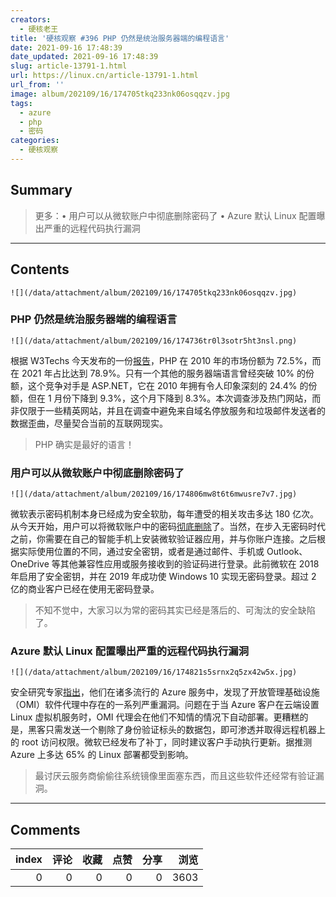 ```yaml
---
creators:
  - 硬核老王
title: '硬核观察 #396 PHP 仍然是统治服务器端的编程语言'
date: 2021-09-16 17:48:39
date_updated: 2021-09-16 17:48:39
slug: article-13791-1.html
url: https://linux.cn/article-13791-1.html
url_from: ''
image: album/202109/16/174705tkq233nk06osqqzv.jpg
tags:
  - azure
  - php
  - 密码
categories:
  - 硬核观察
---
```


## Summary

> 更多：• 用户可以从微软账户中彻底删除密码了 • Azure 默认 Linux 配置曝出严重的远程代码执行漏洞

***

<!-- more -->

## Contents

`![](/data/attachment/album/202109/16/174705tkq233nk06osqqzv.jpg)`

### PHP 仍然是统治服务器端的编程语言

`![](/data/attachment/album/202109/16/174736tr0l3sotr5ht3nsl.png)`

根据 W3Techs 今天发布的一份[报告](https://w3techs.com/technologies/history_overview/programming_language/ms/y)，PHP 在 2010 年的市场份额为 72.5%，而在 2021 年占比达到 78.9%。只有一个其他的服务器端语言曾经突破 10% 的份额，这个竞争对手是 ASP.NET，它在 2010 年拥有令人印象深刻的 24.4% 的份额，但在 1 月份下降到 9.3%，这个月下降到 8.3%。本次调查涉及热门网站，而非仅限于一些精英网站，并且在调查中避免来自域名停放服务和垃圾邮件发送者的数据歪曲，尽量契合当前的互联网现实。

> 
> PHP 确实是最好的语言！
> 
> 
> 

### 用户可以从微软账户中彻底删除密码了

`![](/data/attachment/album/202109/16/174806mw8t6t6mwusre7v7.jpg)`

微软表示密码机制本身已经成为安全软肋，每年遭受的相关攻击多达 180 亿次。从今天开始，用户可以将微软账户中的密码[彻底删除](https://www.thurrott.com/cloud/microsoft-consumer-services/256334/microsoft-account-goes-passwordless)了。当然，在步入无密码时代之前，你需要在自己的智能手机上安装微软验证器应用，并与你账户连接。之后根据实际使用位置的不同，通过安全密钥，或者是通过邮件、手机或 Outlook、OneDrive 等其他兼容性应用或服务接收到的验证码进行登录。此前微软在 2018 年启用了安全密钥，并在 2019 年成功使 Windows 10 实现无密码登录。超过 2 亿的商业客户已经在使用无密码登录。

> 
> 不知不觉中，大家习以为常的密码其实已经是落后的、可淘汰的安全缺陷了。
> 
> 
> 

### Azure 默认 Linux 配置曝出严重的远程代码执行漏洞

`![](/data/attachment/album/202109/16/174821s5srnx2q5zx42w5x.jpg)`

安全研究专家[指出](https://www.wiz.io/blog/secret-agent-exposes-azure-customers-to-unauthorized-code-execution)，他们在诸多流行的 Azure 服务中，发现了开放管理基础设施（OMI）软件代理中存在的一系列严重漏洞。问题在于当 Azure 客户在云端设置 Linux 虚拟机服务时，OMI 代理会在他们不知情的情况下自动部署。更糟糕的是，黑客只需发送一个剔除了身份验证标头的数据包，即可渗透并取得远程机器上的 root 访问权限。微软已经发布了补丁，同时建议客户手动执行更新。据推测 Azure 上多达 65% 的 Linux 部署都受到影响。

> 
> 最讨厌云服务商偷偷往系统镜像里面塞东西，而且这些软件还经常有验证漏洞。
> 
> 
>

***

## Comments


|   index |   评论 |   收藏 |   点赞 |   分享 |   浏览 |
|--------:|-------:|-------:|-------:|-------:|-------:|
|       0 |      0 |      0 |      0 |      0 |   3603 |

